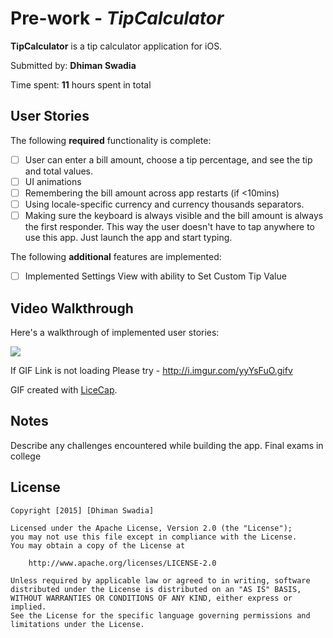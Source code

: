 # Pre-work - *TipCalculator*

**TipCalculator** is a tip calculator application for iOS.

Submitted by: **Dhiman Swadia**

Time spent: **11** hours spent in total

## User Stories

The following **required** functionality is complete:

* [ ] User can enter a bill amount, choose a tip percentage, and see the tip and total values.
* [ ] UI animations
* [ ] Remembering the bill amount across app restarts (if <10mins)
* [ ] Using locale-specific currency and currency thousands separators.
* [ ] Making sure the keyboard is always visible and the bill amount is always the first responder. This way the user doesn't have to tap anywhere to use this app. Just launch the app and start typing.

The following **additional** features are implemented:
* [ ] Implemented Settings View with ability to Set Custom Tip Value



## Video Walkthrough 

Here's a walkthrough of implemented user stories:

<img src ='http://i.imgur.com/iyyYsFuO.gifv' />


If GIF Link is not loading Please try - http://i.imgur.com/yyYsFuO.gifv


GIF created with [LiceCap](http://www.cockos.com/licecap/).

## Notes

Describe any challenges encountered while building the app.
Final exams in college

## License

    Copyright [2015] [Dhiman Swadia]

    Licensed under the Apache License, Version 2.0 (the "License");
    you may not use this file except in compliance with the License.
    You may obtain a copy of the License at

        http://www.apache.org/licenses/LICENSE-2.0

    Unless required by applicable law or agreed to in writing, software
    distributed under the License is distributed on an "AS IS" BASIS,
    WITHOUT WARRANTIES OR CONDITIONS OF ANY KIND, either express or implied.
    See the License for the specific language governing permissions and
    limitations under the License.
